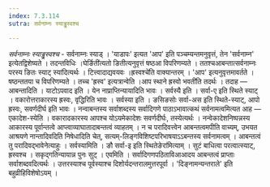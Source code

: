 ```yaml
---
index: 7.3.114
sutra: सर्वनाम्नः स्याड्ढ्रस्वश्च

---
```

_सर्वनाम्नः स्याड्ढ्रस्वश्च_ - सर्वनाम्नः स्याड् । 'याडापः' इत्यत 'आप' इति पञ्चम्यन्तमनुवृत्तं, तेन 'सर्वनाम्न' इत्येतद्विशेष्यते । तदन्तविधिः ।घेर्ङिती॑त्यतो ङितीत्यनुवृत्तं षष्ठआ विपरिणम्यते । ततश्चआबन्तात्सर्वनाम्नः परस्य ङितः स्याट् स्या॑दित्यर्थः । टित्त्वादाद्यवयवः ।ह्रस्वश्चे॑ति वाक्यान्तरम् । 'आप' इत्यनुवृत्तमावर्तते । षष्ठन्ततया च विपरिणम्यते । तच्च 'ह्रस्व' इत्यत्रान्वेति ।आप स्थाने ह्रस्वो भवती॑ति तदर्थः । तदाह — आबन्तादिति । याटोऽपवाद इति । येन नाप्राप्तिन्यायादिति भावः । सर्वस्यै इति । सर्वा-ए इति स्थिते स्याट् । वकारोत्तराकारस्य ह्रस्वः, वृद्धिरिति भावः । सर्वस्या इति । ङसिङसोः सर्वा-अस इति स्थिते-स्याट्, आपो ह्रस्वः, सवर्णदीर्घ इति भावः । नन्वाबन्तस्य सर्वाशब्दस्य सर्वादिगणे पाठाऽभावात्कथं सर्वनामत्वमित्यत आह — एकादेश-स्येति । वकारादकारस्य आपश्च योऽयमेकादेशः सवर्णदीर्घः, तस्येत्यर्थः । नन्वेकादेशनिष्पन्नस्य आकारस्य पूर्वान्तत्वे आप्त्वाव्याघातादाबन्तत्वं व्याहतम् । न च परादिवत्त्वेन आबन्तत्वमपीति वाच्यम्, उभयत आश्रयणे नान्तादिवदिति निषेधादिति चेत्, सत्यम्-लिङ्गविशिष्टपरिभाषयाऽऽबन्तस्य सर्वनामत्वम् । आबन्तत्वं तु परादिवद्भावेनेत्याहुः । सर्वस्यामिति । ङौ सर्वा-इ इति स्थितेङेरा॑मित्याम् । सुटं बाधित्वा परत्वात्स्याट्, ह्रस्वश्च । सकृद्गतिन्यायान्न पुनः सुट् । एवमिति । सर्वादिगणपठिताविआआदय आबन्तत्वं प्राप्ताः सर्वाशब्दवदित्यर्थः । उत्तरस्याश्च पूर्वस्याश्च दिशोर्यदन्तरालमुत्तरपूर्वा । 'दिङ्नामन्यन्तराले' इति बहुव्रीहिविशेषोऽयम् । 